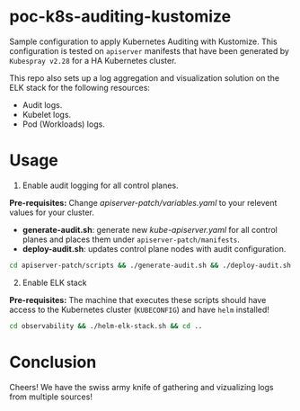 # poc-k8s-auditing-kustomize
Sample configuration to apply Kubernetes Auditing with Kustomize.
This configuration is tested on `apiserver` manifests that have been generated by `Kubespray v2.28` for a HA Kubernetes cluster.

This repo also sets up a log aggregation and visualization solution on the ELK stack for the following resources:
* Audit logs.
* Kubelet logs.
* Pod (Workloads) logs.

# Usage
1. Enable audit logging for all control planes.

**Pre-requisites:** Change *apiserver-patch/variables.yaml* to your relevent values for your cluster.

  * **generate-audit.sh**: generate new *kube-apiserver.yaml* for all control planes and places them under `apiserver-patch/manifests`.
  * **deploy-audit.sh**: updates control plane nodes with audit configuration.
```bash
cd apiserver-patch/scripts && ./generate-audit.sh && ./deploy-audit.sh && cd ../..
```

2. Enable ELK stack

**Pre-requisites:** The machine that executes these scripts should have access to the Kubernetes cluster (`KUBECONFIG`) and have `helm` installed!
```bash
cd observability && ./helm-elk-stack.sh && cd ..
```

# Conclusion
Cheers! We have the swiss army knife of gathering and vizualizing logs from multiple sources!
